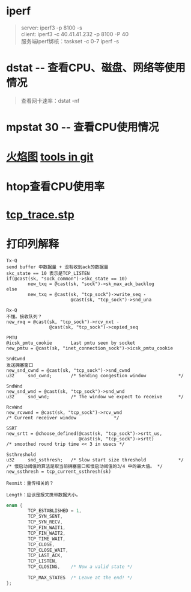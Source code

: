 # iperf
> server: iperf3 -p 8100 -s   
> client: iperf3 -c 40.41.41.232 -p 8100 -P 40  
> 服务端iperf绑核：taskset -c 0-7 iperf -s
# dstat -- 查看CPU、磁盘、网络等使用情况
> 查看网卡速率：dstat -nf   
# mpstat 30 -- 查看CPU使用情况
# [火焰图](https://www.brendangregg.com/FlameGraphs/cpuflamegraphs.html) [tools in git](https://github.com/brendangregg/FlameGraph)
# htop查看CPU使用率

# [tcp_trace.stp](https://sourceware.org/systemtap/examples/network/tcp_trace.stp)
# 打印列解释
```
Tx-Q
send buffer 中数据量 + 没有收到ack的数据量
skc_state == 10 表示是TCP_LISTEN
if(@cast(sk, "sock_common")->skc_state == 10)
        new_txq = @cast(sk, "sock")->sk_max_ack_backlog
else
        new_txq = @cast(sk, "tcp_sock")->write_seq -
                        @cast(sk, "tcp_sock")->snd_una

Rx-Q
不懂。接收队列？
new_rxq = @cast(sk, "tcp_sock")->rcv_nxt -
                @cast(sk, "tcp_sock")->copied_seq

PMTU
@icsk_pmtu_cookie       Last pmtu seen by socket
new_pmtu = @cast(sk, "inet_connection_sock")->icsk_pmtu_cookie

SndCwnd
发送拥塞窗口
new_snd_cwnd = @cast(sk, "tcp_sock")->snd_cwnd
u32     snd_cwnd;       /* Sending congestion window            */

SndWnd
new_snd_wnd = @cast(sk, "tcp_sock")->snd_wnd
u32     snd_wnd;        /* The window we expect to receive      */

RcvWnd
new_rcvwnd = @cast(sk, "tcp_sock")->rcv_wnd
/* Current receiver window              */

SSRT
new_srtt = @choose_defined(@cast(sk, "tcp_sock")->srtt_us,
                           @cast(sk, "tcp_sock")->srtt)
/* smoothed round trip time << 3 in usecs */

Ssthreshold
u32     snd_ssthresh;   /* Slow start size threshold            */
/* 慢启动阈值的算法是取当前拥塞窗口和慢启动阈值的3/4 中的最大值。 */
new_ssthresh = tcp_current_ssthresh(sk)

Rexmit：重传相关的？

Length：应该是报文携带数据大小。
```
```c
enum {
        TCP_ESTABLISHED = 1,
        TCP_SYN_SENT,
        TCP_SYN_RECV,
        TCP_FIN_WAIT1,
        TCP_FIN_WAIT2,
        TCP_TIME_WAIT,
        TCP_CLOSE,
        TCP_CLOSE_WAIT,
        TCP_LAST_ACK,
        TCP_LISTEN,
        TCP_CLOSING,    /* Now a valid state */

        TCP_MAX_STATES  /* Leave at the end! */
};
```
